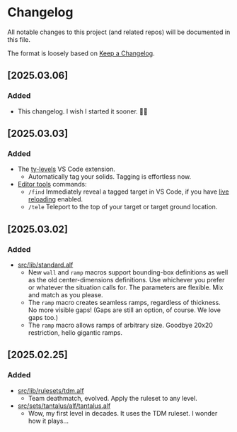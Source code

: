 # Changelog

All notable changes to this project (and related repos) will be documented in this file.

The format is loosely based on [Keep a Changelog](https://keepachangelog.com/en/1.1.0/).

## [2025.03.06]

### Added

- This changelog. I wish I started it sooner. 🤷‍♂️

## [2025.03.03]

### Added

- The [ty-levels](https://marketplace.visualstudio.com/items?itemName=skedastik.ty-levels) VS Code extension.
    - Automatically tag your solids. Tagging is effortless now.
- [Editor tools](https://github.com/skedastik/Avara/tree/editor-tools) commands:
    - `/find` Immediately reveal a tagged target in VS Code, if you have [live reloading](README.md#live-reloading-) enabled.
    - `/tele` Teleport to the top of your target or target ground location.

## [2025.03.02]

### Added

- [src/lib/standard.alf](src/lib/standard.alf)
    - New `wall` and `ramp` macros support bounding-box definitions as well as the old center-dimensions definitions. Use whichever you prefer or whatever the situation calls for. The parameters are flexible. Mix and match as you please.
    - The `ramp` macro creates seamless ramps, regardless of thickness. No more visible gaps! (Gaps are still an option, of course. We love gaps too.)
    - The `ramp` macro allows ramps of arbitrary size. Goodbye 20x20 restriction, hello gigantic ramps.

## [2025.02.25]

### Added

- [src/lib/rulesets/tdm.alf](src/lib/rulesets/tdm.alf)
    - Team deathmatch, evolved. Apply the ruleset to any level.
- [src/sets/tantalus/alf/tantalus.alf](src/sets/tantalus/alf/tantalus.alf)
    - Wow, my first level in decades. It uses the TDM ruleset. I wonder how it plays...
